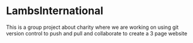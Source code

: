 # LambsInternational

This is a group project about charity where we are working on using git version control 
to push and pull and collaborate to create a 3 page website
